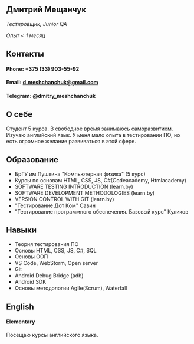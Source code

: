 ## Дмитрий Мещанчук
*Тестировщик, Junior QA*

*Опыт < 1 месяц*

## Контакты
#### **Phone:**  +375 (33) 903-55-92 
#### **Email:** d.meshchanchuk@gmail.com
#### **Telegram:** @dmitry_meshchanchuk

## О себе
Студент 5 курса. В свободное время занимаюсь саморазвитием. Изучаю английский язык. У меня мало опыта в тестировании ПО, 
но есть огромное желание развиваться в этой сфере. 

## Образование
 - БрГУ им.Пушкина "Компьютерная физика" (5 курс)
 - Курсы по основам HTML, CSS, JS, C#(Codeacademy, Htmlacademy)
 - SOFTWARE TESTING INTRODUCTION (learn.by)
 - SOFTWARE DEVELOPMENT METHODOLOGIES (learn.by)
 - VERSION CONTROL WITH GIT (learn.by)
 - "Тестирование Дот Ком" Савин
 - "Тестирование программного обеспечения. Базовый курс" Куликов
 
## Навыки

 - Теория тестирования ПО
 - Основы HTML, CSS, JS, C#, SQL
 - Основы ООП
 - VS Code, WebStorm, Open server
 - Git
 - Android Debug Bridge (adb)
 - Android SDK
 - Основы методологии Agile(Scrum), Waterfall
 

## English
#### **Elementary**
Посещаю курсы английского языка.
